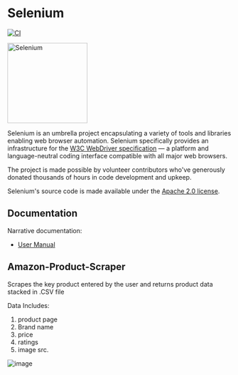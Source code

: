 # Selenium

[![CI](https://github.com/SeleniumHQ/selenium/actions/workflows/ci.yml/badge.svg?branch=trunk&event=schedule)](https://github.com/SeleniumHQ/selenium/actions/workflows/ci.yml)

<a href="https://selenium.dev"><img src="https://selenium.dev/images/selenium_logo_square_green.png" width="180" alt="Selenium"/></a>

Selenium is an umbrella project encapsulating a variety of tools and
libraries enabling web browser automation. Selenium specifically
provides an infrastructure for the [W3C WebDriver specification](https://w3c.github.io/webdriver/)
— a platform and language-neutral coding interface compatible with all
major web browsers.

The project is made possible by volunteer contributors who've
generously donated thousands of hours in code development and upkeep.

Selenium's source code is made available under the [Apache 2.0 license](https://github.com/SeleniumHQ/selenium/blob/trunk/LICENSE).

## Documentation

Narrative documentation:

* [User Manual](https://selenium.dev/documentation/)


## Amazon-Product-Scraper
Scrapes the key product entered by the user and returns product data stacked in .CSV file

Data Includes:

1. product page
2. Brand name
3. price
4. ratings
5. image src.

![image](https://github.com/JoeFarag-00/Amazon-Product-Scraper/assets/88057098/4c7e070a-977d-43f8-9e1b-acf444ff4cbd)
